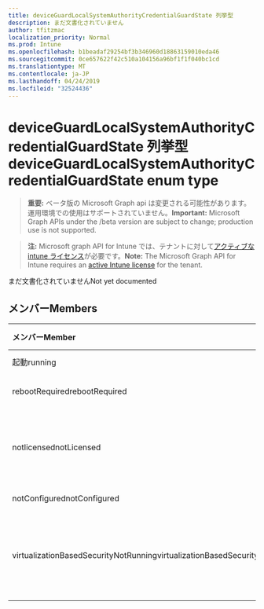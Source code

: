 ```yaml
---
title: deviceGuardLocalSystemAuthorityCredentialGuardState 列挙型
description: まだ文書化されていません
author: tfitzmac
localization_priority: Normal
ms.prod: Intune
ms.openlocfilehash: b1beadaf29254bf3b346960d18863159010eda46
ms.sourcegitcommit: 0ce657622f42c510a104156a96bf1f1f040bc1cd
ms.translationtype: MT
ms.contentlocale: ja-JP
ms.lasthandoff: 04/24/2019
ms.locfileid: "32524436"
---
```

# <a name="deviceguardlocalsystemauthoritycredentialguardstate-enum-type"></a><span data-ttu-id="de0b6-103">deviceGuardLocalSystemAuthorityCredentialGuardState 列挙型</span><span class="sxs-lookup"><span data-stu-id="de0b6-103">deviceGuardLocalSystemAuthorityCredentialGuardState enum type</span></span>

> <span data-ttu-id="de0b6-104">**重要:** ベータ版の Microsoft Graph api は変更される可能性があります。運用環境での使用はサポートされていません。</span><span class="sxs-lookup"><span data-stu-id="de0b6-104">**Important:** Microsoft Graph APIs under the /beta version are subject to change; production use is not supported.</span></span>

> <span data-ttu-id="de0b6-105">**注:** Microsoft graph API for Intune では、テナントに対して[アクティブな intune ライセンス](https://go.microsoft.com/fwlink/?linkid=839381)が必要です。</span><span class="sxs-lookup"><span data-stu-id="de0b6-105">**Note:** The Microsoft Graph API for Intune requires an [active Intune license](https://go.microsoft.com/fwlink/?linkid=839381) for the tenant.</span></span>

<span data-ttu-id="de0b6-106">まだ文書化されていません</span><span class="sxs-lookup"><span data-stu-id="de0b6-106">Not yet documented</span></span>

## <a name="members"></a><span data-ttu-id="de0b6-107">メンバー</span><span class="sxs-lookup"><span data-stu-id="de0b6-107">Members</span></span>
|<span data-ttu-id="de0b6-108">メンバー</span><span class="sxs-lookup"><span data-stu-id="de0b6-108">Member</span></span>|<span data-ttu-id="de0b6-109">値</span><span class="sxs-lookup"><span data-stu-id="de0b6-109">Value</span></span>|<span data-ttu-id="de0b6-110">説明</span><span class="sxs-lookup"><span data-stu-id="de0b6-110">Description</span></span>|
|:---|:---|:---|
|<span data-ttu-id="de0b6-111">起動</span><span class="sxs-lookup"><span data-stu-id="de0b6-111">running</span></span>|<span data-ttu-id="de0b6-112">.0</span><span class="sxs-lookup"><span data-stu-id="de0b6-112">0</span></span>|<span data-ttu-id="de0b6-113">実行中</span><span class="sxs-lookup"><span data-stu-id="de0b6-113">Running</span></span>|
|<span data-ttu-id="de0b6-114">rebootRequired</span><span class="sxs-lookup"><span data-stu-id="de0b6-114">rebootRequired</span></span>|<span data-ttu-id="de0b6-115">1 </span><span class="sxs-lookup"><span data-stu-id="de0b6-115">1</span></span>|<span data-ttu-id="de0b6-116">再起動が必要</span><span class="sxs-lookup"><span data-stu-id="de0b6-116">Reboot required</span></span>|
|<span data-ttu-id="de0b6-117">notlicensed</span><span class="sxs-lookup"><span data-stu-id="de0b6-117">notLicensed</span></span>|<span data-ttu-id="de0b6-118">2 </span><span class="sxs-lookup"><span data-stu-id="de0b6-118">2</span></span>|<span data-ttu-id="de0b6-119">Credential Guard にライセンスされていない</span><span class="sxs-lookup"><span data-stu-id="de0b6-119">Not licensed for Credential Guard</span></span>|
|<span data-ttu-id="de0b6-120">notConfigured</span><span class="sxs-lookup"><span data-stu-id="de0b6-120">notConfigured</span></span>|<span data-ttu-id="de0b6-121">3 </span><span class="sxs-lookup"><span data-stu-id="de0b6-121">3</span></span>|<span data-ttu-id="de0b6-122">未構成</span><span class="sxs-lookup"><span data-stu-id="de0b6-122">Not configured</span></span>|
|<span data-ttu-id="de0b6-123">virtualizationBasedSecurityNotRunning</span><span class="sxs-lookup"><span data-stu-id="de0b6-123">virtualizationBasedSecurityNotRunning</span></span>|<span data-ttu-id="de0b6-124">4 </span><span class="sxs-lookup"><span data-stu-id="de0b6-124">4</span></span>|<span data-ttu-id="de0b6-125">仮想化ベースのセキュリティが実行されていない</span><span class="sxs-lookup"><span data-stu-id="de0b6-125">Virtualization Based security is not running</span></span>|





